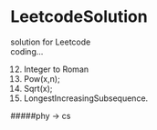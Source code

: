# LeetcodeSolution
solution for Leetcode  
coding...

12. Integer to Roman  
50. Pow(x,n);   
69. Sqrt(x);   
300. LongestIncreasingSubsequence.

  
#####phy -> cs
